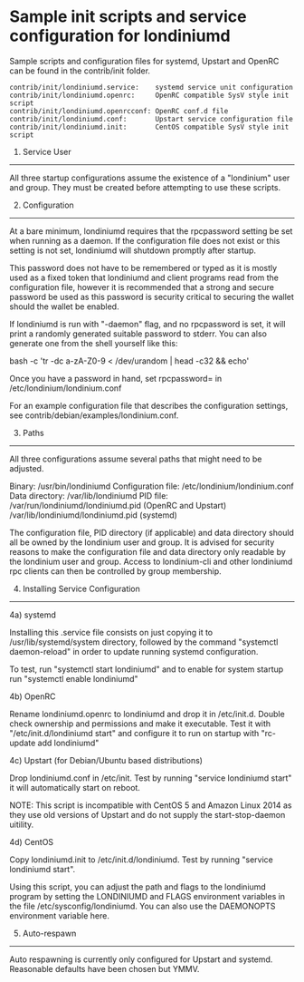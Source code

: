 Sample init scripts and service configuration for londiniumd
==========================================================

Sample scripts and configuration files for systemd, Upstart and OpenRC
can be found in the contrib/init folder.

    contrib/init/londiniumd.service:    systemd service unit configuration
    contrib/init/londiniumd.openrc:     OpenRC compatible SysV style init script
    contrib/init/londiniumd.openrcconf: OpenRC conf.d file
    contrib/init/londiniumd.conf:       Upstart service configuration file
    contrib/init/londiniumd.init:       CentOS compatible SysV style init script

1. Service User
---------------------------------

All three startup configurations assume the existence of a "londinium" user
and group.  They must be created before attempting to use these scripts.

2. Configuration
---------------------------------

At a bare minimum, londiniumd requires that the rpcpassword setting be set
when running as a daemon.  If the configuration file does not exist or this
setting is not set, londiniumd will shutdown promptly after startup.

This password does not have to be remembered or typed as it is mostly used
as a fixed token that londiniumd and client programs read from the configuration
file, however it is recommended that a strong and secure password be used
as this password is security critical to securing the wallet should the
wallet be enabled.

If londiniumd is run with "-daemon" flag, and no rpcpassword is set, it will
print a randomly generated suitable password to stderr.  You can also
generate one from the shell yourself like this:

bash -c 'tr -dc a-zA-Z0-9 < /dev/urandom | head -c32 && echo'

Once you have a password in hand, set rpcpassword= in /etc/londinium/londinium.conf

For an example configuration file that describes the configuration settings,
see contrib/debian/examples/londinium.conf.

3. Paths
---------------------------------

All three configurations assume several paths that might need to be adjusted.

Binary:              /usr/bin/londiniumd
Configuration file:  /etc/londinium/londinium.conf
Data directory:      /var/lib/londiniumd
PID file:            /var/run/londiniumd/londiniumd.pid (OpenRC and Upstart)
                     /var/lib/londiniumd/londiniumd.pid (systemd)

The configuration file, PID directory (if applicable) and data directory
should all be owned by the londinium user and group.  It is advised for security
reasons to make the configuration file and data directory only readable by the
londinium user and group.  Access to londinium-cli and other londiniumd rpc clients
can then be controlled by group membership.

4. Installing Service Configuration
-----------------------------------

4a) systemd

Installing this .service file consists on just copying it to
/usr/lib/systemd/system directory, followed by the command
"systemctl daemon-reload" in order to update running systemd configuration.

To test, run "systemctl start londiniumd" and to enable for system startup run
"systemctl enable londiniumd"

4b) OpenRC

Rename londiniumd.openrc to londiniumd and drop it in /etc/init.d.  Double
check ownership and permissions and make it executable.  Test it with
"/etc/init.d/londiniumd start" and configure it to run on startup with
"rc-update add londiniumd"

4c) Upstart (for Debian/Ubuntu based distributions)

Drop londiniumd.conf in /etc/init.  Test by running "service londiniumd start"
it will automatically start on reboot.

NOTE: This script is incompatible with CentOS 5 and Amazon Linux 2014 as they
use old versions of Upstart and do not supply the start-stop-daemon uitility.

4d) CentOS

Copy londiniumd.init to /etc/init.d/londiniumd. Test by running "service londiniumd start".

Using this script, you can adjust the path and flags to the londiniumd program by
setting the LONDINIUMD and FLAGS environment variables in the file
/etc/sysconfig/londiniumd. You can also use the DAEMONOPTS environment variable here.

5. Auto-respawn
-----------------------------------

Auto respawning is currently only configured for Upstart and systemd.
Reasonable defaults have been chosen but YMMV.
